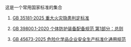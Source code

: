 这是一个常用国家标准的集合


1. [GB 35181-2025 重大火灾隐患判定标准](GB/GB35181-2025.md)

1. [GB 39800.1-2020 个体防护装备配备规范 第1部分：总则](gb/GB39800.1-2020.md)

1. [GB 45673-2025 危险化学品企业安全生产标准化通用规范](gb/GB45673-2025.md)


